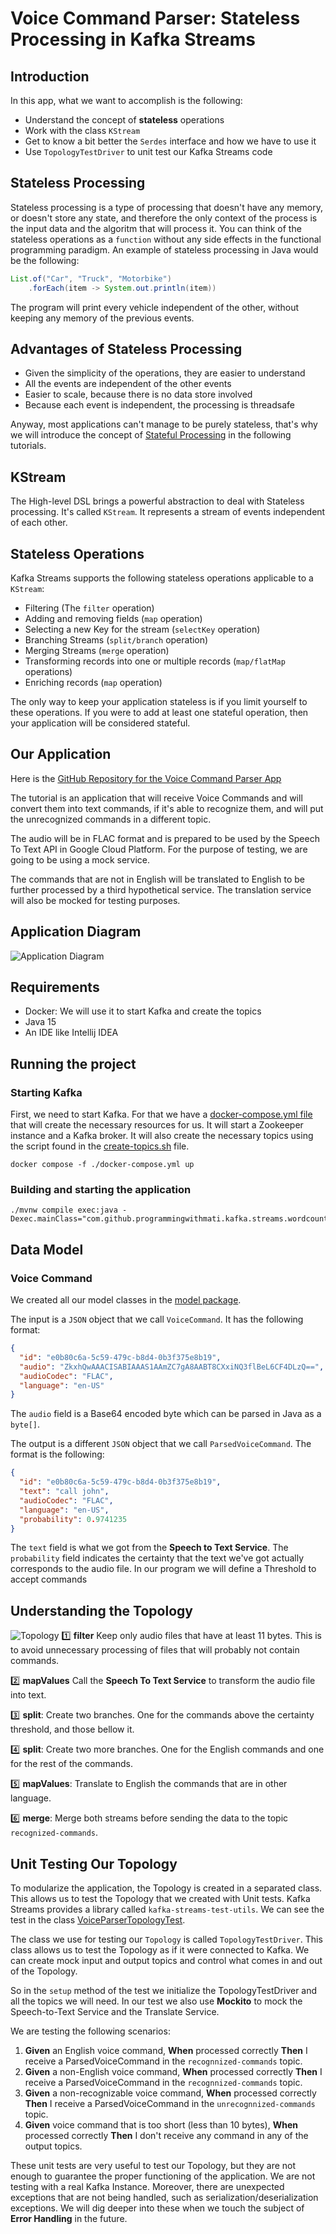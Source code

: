 # Voice Command Parser: Stateless Processing in Kafka Streams
## Introduction
In this app, what we want to accomplish is the following:
* Understand the concept of **stateless** operations
* Work with the class `KStream`
* Get to know a bit better the `Serdes` interface and how we have to use it
* Use `TopologyTestDriver` to unit test our Kafka Streams code

## Stateless Processing
Stateless processing is a type of processing that doesn't have any memory, or doesn't store any state, and therefore the only context of the process is the input data and the algoritm that will process it.
You can think of the stateless operations as a `function` without any side effects in the functional programming paradigm. An example of stateless processing in Java would be the following:
```java
List.of("Car", "Truck", "Motorbike")
    .forEach(item -> System.out.println(item))
```
The program will print every vehicle independent of the other, without keeping any memory of the previous events.

## Advantages of Stateless Processing
* Given the simplicity of the operations, they are easier to understand
* All the events are independent of the other events
* Easier to scale, because there is no data store involved
* Because each event is independent, the processing is threadsafe

Anyway, most applications can't manage to be purely stateless, that's why we will introduce the concept of [Stateful Processing]() in the following tutorials.

## KStream
The High-level DSL brings a powerful abstraction to deal with Stateless processing. It's called `KStream`. It represents a stream of events independent of each other.

## Stateless Operations
Kafka Streams supports the following stateless operations applicable to a `KStream`:
* Filtering (The `filter` operation)
* Adding and removing fields (`map` operation)
* Selecting a new Key for the stream (`selectKey` operation)
* Branching Streams (`split/branch` operation)
* Merging Streams (`merge` operation)
* Transforming records into one or multiple records (`map/flatMap` operations)
* Enriching records (`map` operation)

The only way to keep your application stateless is if you limit yourself to these operations. If you were to add at least one stateful operation, then your application will be considered stateful.

## Our Application

Here is the [GitHub Repository for the Voice Command Parser App](https://github.com/Programming-with-Mati/voice-command-parser)

The tutorial is an application that will receive Voice Commands and will convert them into text commands, if it's able to recognize them, and will put the unrecognized commands in a different topic.

The audio will be in FLAC format and is prepared to be used by the Speech To Text API in Google Cloud Platform. For the purpose of testing, we are going to be using a mock service.

The commands that are not in English will be translated to English to be further processed by a third hypothetical service. The translation service will also be mocked for testing purposes.
## Application Diagram
![Application Diagram](docs/appDiagram.png)

## Requirements
* Docker: We will use it to start Kafka and create the topics
* Java 15
* An IDE like Intellij IDEA

## Running the project

### Starting Kafka
First, we need to start Kafka. For that we have a [docker-compose.yml file](https://github.com/Programming-with-Mati/voice-command-parser/tree/main/docker-compose.yml) that will create the necessary resources for us. It will start a Zookeeper instance and a Kafka broker. It will also create the necessary topics using the script found in the [create-topics.sh](https://github.com/Programming-with-Mati/voice-command-parser/tree/main/scripts/create-topics.sh) file.
```shell
docker compose -f ./docker-compose.yml up
```
### Building and starting the application
```shell
./mvnw compile exec:java -Dexec.mainClass="com.github.programmingwithmati.kafka.streams.wordcount.VoiceCommandParserApp"
```

## Data Model

### Voice Command
We created all our model classes in the [model package](https://github.com/Programming-with-Mati/voice-command-parser/tree/main/src/main/java/com/github/programmingwithmati/voice/model).

The input is a `JSON` object that we call `VoiceCommand`. It has the following format:

```json
{
  "id": "e0b80c6a-5c59-479c-b8d4-0b3f375e8b19",
  "audio": "ZkxhQwAAACISABIAAAS1AAmZC7gA8AABT8CXxiNQ3flBeL6CF4DLzQ==", 
  "audioCodec": "FLAC",
  "language": "en-US"
}
```
The `audio` field is a Base64 encoded byte which can be parsed in Java as a `byte[]`.

The output is a different `JSON` object that we call `ParsedVoiceCommand`. The format is the following:
```json
{
  "id": "e0b80c6a-5c59-479c-b8d4-0b3f375e8b19",
  "text": "call john", 
  "audioCodec": "FLAC",
  "language": "en-US",
  "probability": 0.9741235
}
```
The `text` field is what we got from the **Speech to Text Service**. The `probability` field indicates the certainty that the text we've got actually corresponds to the audio file. In our program we will define a Threshold to accept commands

## Understanding the Topology
![Topology](docs/topology.png)
1️⃣ **filter** Keep only audio files that have at least 11 bytes. This is to avoid unnecessary processing of files that will probably not contain commands.

2️⃣ **mapValues** Call the **Speech To Text Service** to transform the audio file into text.

3️⃣ **split**: Create two branches. One for the commands above the certainty threshold, and those bellow it.

4️⃣ **split**: Create two more branches. One for the English commands and one for the rest of the commands.

5️⃣ **mapValues**: Translate to English the commands that are in other language.

6️⃣ **merge**: Merge both streams before sending the data to the topic `recognized-commands`.

## Unit Testing Our Topology
To modularize the application, the Topology is created in a separated class. This allows us to test the Topology that we created with Unit tests. Kafka Streams provides a library called `kafka-streams-test-utils`.
We can see the test in the class [VoiceParserTopologyTest](https://github.com/Programming-with-Mati/voice-command-parser/tree/main/src/test/java/com/github/programmingwithmati/voice/VoiceParserTopologyTest.java).

The class we use for testing our `Topology` is called `TopologyTestDriver`. This class allows us to test the Topology as if it were connected to Kafka. We can create mock input and output topics and control what comes in and out of the Topology.

So in the `setup` method of the test we initialize the TopologyTestDriver and all the topics we will need.
In our test we also use **Mockito** to mock the Speech-to-Text Service and the Translate Service.

We are testing the following scenarios:

1. **Given** an English voice command, **When** processed correctly **Then** I receive a ParsedVoiceCommand in the `recognnized-commands` topic.
2. **Given** a non-English voice command, **When** processed correctly **Then** I receive a ParsedVoiceCommand in the `recognnized-commands` topic.
3. **Given** a non-recognizable voice command, **When** processed correctly **Then** I receive a ParsedVoiceCommand in the `unrecognnized-commands` topic.
4. **Given** voice command that is too short (less than 10 bytes), **When** processed correctly **Then** I don't receive any command in any of the output topics.

These unit tests are very useful to test our Topology, but they are not enough to guarantee the proper functioning of the application. We are not testing with a real Kafka Instance.
Moreover, there are unexpected exceptions that are not being handled, such as serialization/deserialization exceptions. We will dig deeper into these when we touch the subject of **Error Handling** in the future.

